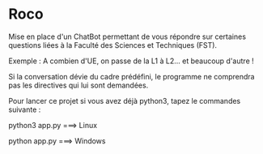 # Roco

Mise en place d'un ChatBot permettant de vous répondre sur certaines questions liées à la Faculté des Sciences et Techniques (FST).

Exemple : A combien d'UE, on passe de la L1 à L2... et beaucoup d'autre !

Si la conversation dévie du cadre prédéfini, le programme ne comprendra pas les directives qui lui sont demandées.

Pour lancer ce projet si vous avez déjà python3, tapez le commandes suivante :

python3 app.py  ===> Linux

python app.py ===> Windows

